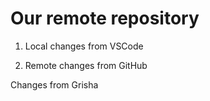 # Our remote repository

1. Local changes from VSCode

2. Remote changes from GitHub

Changes from Grisha
